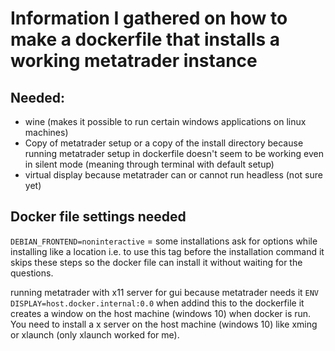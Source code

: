 # Information I gathered on how to make a dockerfile that installs a working metatrader instance



## Needed:
- wine (makes it possible to run certain windows applications on linux machines)
- Copy of metatrader setup or a copy of the install directory because running metatrader setup in dockerfile doesn't seem to be working even in silent mode (meaning through terminal with default setup)
- virtual display because metatrader can or cannot run headless (not sure yet)




## Docker file settings needed
```DEBIAN_FRONTEND=noninteractive``` = some installations ask for options while installing like a location i.e. to use this tag before the installation command it skips these steps so the docker file can install it without waiting for the questions.



running metatrader with x11 server for gui because metatrader needs it
```ENV DISPLAY=host.docker.internal:0.0``` when addind this to the dockerfile it creates a window on the host machine (windows 10) when docker is run. You need to install a x server on the host machine (windows 10) like xming or xlaunch (only xlaunch worked for me).
